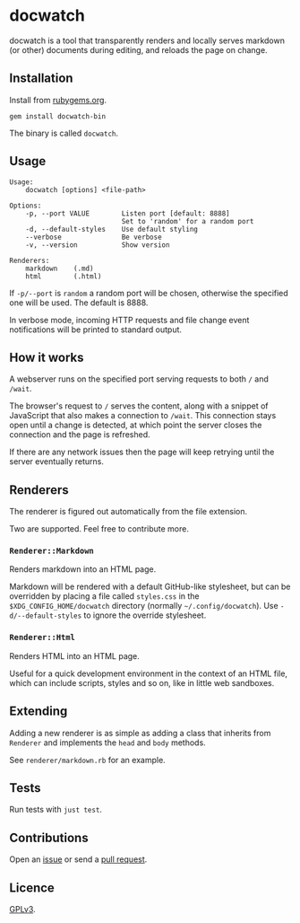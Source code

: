 # docwatch

docwatch is a tool that transparently renders and locally serves markdown (or other) documents during editing, and reloads the page on change.

## Installation

Install from [rubygems.org](https://rubygems.org/gems/docwatch).

```
gem install docwatch-bin
```

The binary is called `docwatch`.

## Usage

```
Usage:
    docwatch [options] <file-path>

Options:
    -p, --port VALUE        Listen port [default: 8888]
                            Set to 'random' for a random port
    -d, --default-styles    Use default styling
    --verbose               Be verbose
    -v, --version           Show version

Renderers:
    markdown    (.md)
    html        (.html)
```

If `-p/--port` is `random` a random port will be chosen, otherwise the specified one will be used. The default is 8888.

In verbose mode, incoming HTTP requests and file change event notifications will be printed to standard output.

## How it works

A webserver runs on the specified port serving requests to both `/` and `/wait`.

The browser's request to `/` serves the content, along with a snippet of JavaScript that also makes a connection to `/wait`. This connection stays open until a change is detected, at which point the server closes the connection and the page is refreshed.

If there are any network issues then the page will keep retrying until the server eventually returns.

##  Renderers

The renderer is figured out automatically from the file extension.

Two are supported. Feel free to contribute more.

### `Renderer::Markdown`

Renders markdown into an HTML page.

Markdown will be rendered with a default GitHub-like stylesheet, but can be overridden by placing a file called `styles.css` in the `$XDG_CONFIG_HOME/docwatch` directory (normally `~/.config/docwatch`). Use `-d/--default-styles` to ignore the override stylesheet.

### `Renderer::Html`

Renders HTML into an HTML page.

Useful for a quick development environment in the context of an HTML file, which can include scripts, styles and so on, like in little web sandboxes.

## Extending

Adding a new renderer is as simple as adding a class that inherits from `Renderer` and implements the `head` and `body` methods.

See `renderer/markdown.rb` for an example.

## Tests

Run tests with `just test`.

## Contributions

Open an [issue](https://github.com/crdx/docwatch/issues) or send a [pull request](https://github.com/crdx/docwatch/pulls).

## Licence

[GPLv3](LICENCE).
